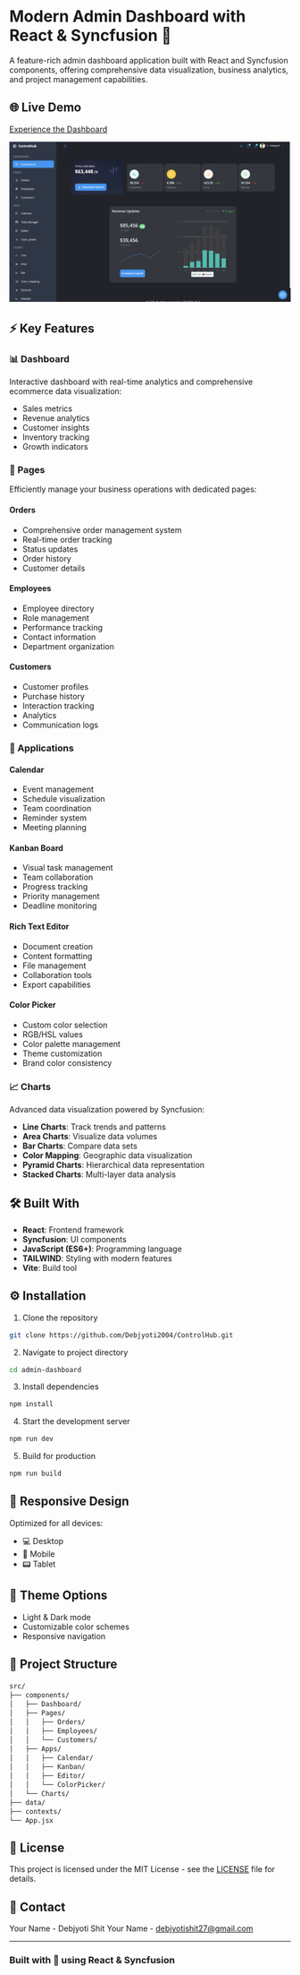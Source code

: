 # Modern Admin Dashboard with React & Syncfusion 🚀

A feature-rich admin dashboard application built with React and Syncfusion components, offering comprehensive data visualization, business analytics, and project management capabilities.

## 🌐 Live Demo
[Experience the Dashboard](https://control-hub.vercel.app/)

![Dashboard Preview](./src/assets/dashboard-preview.png)

## ⚡ Key Features

### 📊 Dashboard
Interactive dashboard with real-time analytics and comprehensive ecommerce data visualization:
- Sales metrics
- Revenue analytics
- Customer insights
- Inventory tracking
- Growth indicators

### 📑 Pages
Efficiently manage your business operations with dedicated pages:

#### Orders
- Comprehensive order management system
- Real-time order tracking
- Status updates
- Order history
- Customer details

#### Employees
- Employee directory
- Role management
- Performance tracking
- Contact information
- Department organization

#### Customers
- Customer profiles
- Purchase history
- Interaction tracking
- Analytics
- Communication logs

### 💼 Applications

#### Calendar
- Event management
- Schedule visualization
- Team coordination
- Reminder system
- Meeting planning

#### Kanban Board
- Visual task management
- Team collaboration
- Progress tracking
- Priority management
- Deadline monitoring

#### Rich Text Editor
- Document creation
- Content formatting
- File management
- Collaboration tools
- Export capabilities

#### Color Picker
- Custom color selection
- RGB/HSL values
- Color palette management
- Theme customization
- Brand color consistency

### 📈 Charts
Advanced data visualization powered by Syncfusion:

- **Line Charts**: Track trends and patterns
- **Area Charts**: Visualize data volumes
- **Bar Charts**: Compare data sets
- **Color Mapping**: Geographic data visualization
- **Pyramid Charts**: Hierarchical data representation
- **Stacked Charts**: Multi-layer data analysis

## 🛠️ Built With
- **React**: Frontend framework
- **Syncfusion**: UI components
- **JavaScript (ES6+)**: Programming language
- **TAILWIND**: Styling with modern features
- **Vite**: Build tool

## ⚙️ Installation

1. Clone the repository
```bash
git clone https://github.com/Debjyoti2004/ControlHub.git
```

2. Navigate to project directory
```bash
cd admin-dashboard
```

3. Install dependencies
```bash
npm install
```

4. Start the development server
```bash
npm run dev
```

5. Build for production
```bash
npm run build
```

## 📱 Responsive Design
Optimized for all devices:
- 💻 Desktop
- 📱 Mobile
- 📟 Tablet

## 🎨 Theme Options
- Light & Dark mode
- Customizable color schemes
- Responsive navigation


## 📂 Project Structure
```
src/
├── components/
│   ├── Dashboard/
│   ├── Pages/
│   │   ├── Orders/
│   │   ├── Employees/
│   │   └── Customers/
│   ├── Apps/
│   │   ├── Calendar/
│   │   ├── Kanban/
│   │   ├── Editor/
│   │   └── ColorPicker/
│   └── Charts/
├── data/
├── contexts/
└── App.jsx
```

## 📝 License
This project is licensed under the MIT License - see the [LICENSE](LICENSE) file for details.

## 📧 Contact
Your Name - Debjyoti Shit
Your Name - [debjyotishit27@gmail.com](mailto:debjyotishit27@gmail.com)


---
### Built with 💙 using React & Syncfusion
